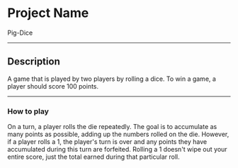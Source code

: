 # Project Name
Pig-Dice

***

## Description
A game that is played by two players by rolling a dice. To win a game, a player should score 100 points.

***

### How to play
On a turn, a player rolls the die repeatedly. The goal is to accumulate as many points as possible, adding up the numbers rolled on the die.
However, if a player rolls a 1, the player's turn is over and any points they have accumulated during this turn are forfeited.
Rolling a 1 doesn't wipe out your entire score, just the total earned during that particular roll.

